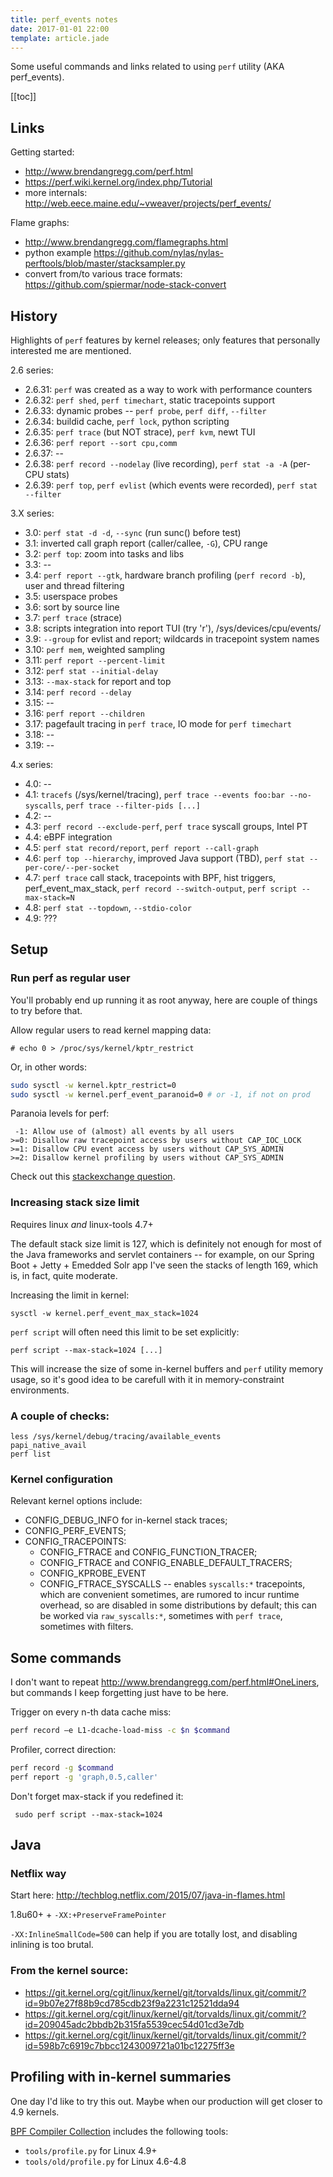 ```yaml
---
title: perf_events notes
date: 2017-01-01 22:00
template: article.jade
---
```


Some useful commands and links related to using `perf` utility (AKA perf_events).

[[toc]]

## Links

Getting started:
* http://www.brendangregg.com/perf.html
* https://perf.wiki.kernel.org/index.php/Tutorial
* more internals: http://web.eece.maine.edu/~vweaver/projects/perf_events/

Flame graphs:

* http://www.brendangregg.com/flamegraphs.html
* python example https://github.com/nylas/nylas-perftools/blob/master/stacksampler.py
* convert from/to various trace formats: https://github.com/spiermar/node-stack-convert

## History

Highlights of `perf` features by kernel releases; only features that
personally interested me are mentioned.

2.6 series:
* 2.6.31: `perf` was created as a way to work with performance counters
* 2.6.32: `perf shed`, `perf timechart`, static tracepoints support
* 2.6.33: dynamic probes -- `perf probe`, `perf diff`, `--filter`
* 2.6.34: buildid cache, `perf lock`, python scripting
* 2.6.35: `perf trace` (but NOT strace), `perf kvm`, newt TUI
* 2.6.36: `perf report --sort cpu,comm`
* 2.6.37: --
* 2.6.38: `perf record --nodelay` (live recording), `perf stat -a -A` (per-CPU stats)
* 2.6.39: `perf top`, `perf evlist` (which events were recorded), `perf stat --filter`

3.X series:
* 3.0: `perf stat -d -d`, `--sync` (run sunc() before test)
* 3.1: inverted call graph report (caller/callee, `-G`), CPU range
* 3.2: `perf top`: zoom into tasks and libs
* 3.3: --
* 3.4: `perf report --gtk`, hardware branch profiling (`perf record -b`), user and thread filtering
* 3.5: userspace probes
* 3.6: sort by source line
* 3.7: `perf trace` (strace)
* 3.8: scripts integration into report TUI (try 'r'), /sys/devices/cpu/events/
* 3.9: `--group` for evlist and report; wildcards in tracepoint system names
* 3.10: `perf mem`, weighted sampling
* 3.11: `perf report --percent-limit`
* 3.12: `perf stat --initial-delay`
* 3.13: `--max-stack` for report and top
* 3.14: `perf record --delay`
* 3.15: --
* 3.16: `perf report --children`
* 3.17: pagefault tracing in `perf trace`, IO mode for `perf timechart`
* 3.18: --
* 3.19: --

4.x series:
* 4.0: --
* 4.1: `tracefs` (/sys/kernel/tracing), `perf trace --events foo:bar --no-syscalls`, `perf trace --filter-pids [...]`
* 4.2: --
* 4.3: `perf record --exclude-perf`, `perf trace` syscall groups, Intel PT
* 4.4: eBPF integration
* 4.5: `perf stat record/report`, `perf report --call-graph`
* 4.6: `perf top --hierarchy`, improved Java support (TBD), `perf stat --per-core/--per-socket`
* 4.7: `perf trace` call stack, tracepoints with BPF, hist triggers, perf_event_max_stack, `perf record --switch-output`, `perf script --max-stack=N`
* 4.8: `perf stat --topdown`, `--stdio-color`
* 4.9: ???


## Setup

### Run perf as regular user

You'll probably end up running it as root anyway, here are couple of things
to try before that.

Allow regular users to read kernel mapping data:

    # echo 0 > /proc/sys/kernel/kptr_restrict

Or, in other words:

```bash
sudo sysctl -w kernel.kptr_restrict=0
sudo sysctl -w kernel.perf_event_paranoid=0 # or -1, if not on prod
```

Paranoia levels for perf:

     -1: Allow use of (almost) all events by all users
    >=0: Disallow raw tracepoint access by users without CAP_IOC_LOCK
    >=1: Disallow CPU event access by users without CAP_SYS_ADMIN
    >=2: Disallow kernel profiling by users without CAP_SYS_ADMIN

Check out this [stackexchange question](http://unix.stackexchange.com/questions/14227/do-i-need-root-admin-permissions-to-run-userspace-perf-tool-perf-events-ar).

### Increasing stack size limit

Requires linux *and* linux-tools 4.7+

The default stack size limit is 127, which is definitely not enough for
most of the Java frameworks and servlet containers -- for example, on our
Spring Boot + Jetty + Emedded Solr app I've seen the stacks of length
169, which is, in fact, quite moderate.

Increasing the limit in kernel:

    sysctl -w kernel.perf_event_max_stack=1024

`perf script` will often need this limit to be set explicitly:

    perf script --max-stack=1024 [...]

This will increase the size of some in-kernel buffers and `perf` utility
memory usage, so it's good idea to be carefull with it in
memory-constraint environments.

### A couple of checks:

    less /sys/kernel/debug/tracing/available_events
    papi_native_avail
    perf list

### Kernel configuration

Relevant kernel options include:

* CONFIG_DEBUG_INFO for in-kernel stack traces;
* CONFIG_PERF_EVENTS;
* CONFIG_TRACEPOINTS:
  - CONFIG_FTRACE and CONFIG_FUNCTION_TRACER;
  - CONFIG_FTRACE and CONFIG_ENABLE_DEFAULT_TRACERS;
  - CONFIG_KPROBE_EVENT
  - CONFIG_FTRACE_SYSCALLS -- enables `syscalls:*` tracepoints, which are
    convenient sometimes, are rumored to incur runtime overhead, so are
    disabled in some distributions by default; this can be worked via
    `raw_syscalls:*`, sometimes with `perf trace`, sometimes with
    filters.

## Some commands

I don't want to repeat http://www.brendangregg.com/perf.html#OneLiners,
but commands I keep forgetting just have to be here.

Trigger on every n-th data cache miss:

```bash
perf record –e L1-dcache-load-miss -c $n $command
```

Profiler, correct direction:

``` bash
perf record -g $command
perf report -g 'graph,0.5,caller'
```

Don't forget max-stack if you redefined it:

     sudo perf script --max-stack=1024

## Java

### Netflix way

Start here: http://techblog.netflix.com/2015/07/java-in-flames.html

1.8u60+ + `-XX:+PreserveFramePointer`

`-XX:InlineSmallCode=500` can help if you are totally lost, and disabling
inlining is too brutal.

### From the kernel source:

* https://git.kernel.org/cgit/linux/kernel/git/torvalds/linux.git/commit/?id=9b07e27f88b9cd785cdb23f9a2231c12521dda94
* https://git.kernel.org/cgit/linux/kernel/git/torvalds/linux.git/commit/?id=209045adc2bbdb2b315fa5539cec54d01cd3e7db
* https://git.kernel.org/cgit/linux/kernel/git/torvalds/linux.git/commit/?id=598b7c6919c7bbcc1243009721a01bc12275ff3e


## Profiling with in-kernel summaries

One day I'd like to try this out. Maybe when our production will get closer to 4.9 kernels.

[BPF Compiler Collection](https://github.com/iovisor/bcc) includes the following tools:
* `tools/profile.py` for Linux 4.9+
* `tools/old/profile.py` for Linux 4.6-4.8

